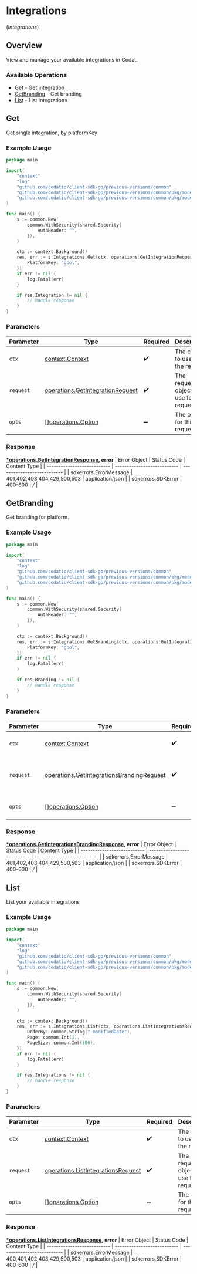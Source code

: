 # Integrations
(*Integrations*)

## Overview

View and manage your available integrations in Codat.

### Available Operations

* [Get](#get) - Get integration
* [GetBranding](#getbranding) - Get branding
* [List](#list) - List integrations

## Get

Get single integration, by platformKey

### Example Usage

```go
package main

import(
	"context"
	"log"
	"github.com/codatio/client-sdk-go/previous-versions/common"
	"github.com/codatio/client-sdk-go/previous-versions/common/pkg/models/shared"
	"github.com/codatio/client-sdk-go/previous-versions/common/pkg/models/operations"
)

func main() {
    s := common.New(
        common.WithSecurity(shared.Security{
            AuthHeader: "",
        }),
    )

    ctx := context.Background()
    res, err := s.Integrations.Get(ctx, operations.GetIntegrationRequest{
        PlatformKey: "gbol",
    })
    if err != nil {
        log.Fatal(err)
    }

    if res.Integration != nil {
        // handle response
    }
}
```

### Parameters

| Parameter                                                                                | Type                                                                                     | Required                                                                                 | Description                                                                              |
| ---------------------------------------------------------------------------------------- | ---------------------------------------------------------------------------------------- | ---------------------------------------------------------------------------------------- | ---------------------------------------------------------------------------------------- |
| `ctx`                                                                                    | [context.Context](https://pkg.go.dev/context#Context)                                    | :heavy_check_mark:                                                                       | The context to use for the request.                                                      |
| `request`                                                                                | [operations.GetIntegrationRequest](../../pkg/models/operations/getintegrationrequest.md) | :heavy_check_mark:                                                                       | The request object to use for the request.                                               |
| `opts`                                                                                   | [][operations.Option](../../pkg/models/operations/option.md)                             | :heavy_minus_sign:                                                                       | The options for this request.                                                            |


### Response

**[*operations.GetIntegrationResponse](../../pkg/models/operations/getintegrationresponse.md), error**
| Error Object                | Status Code                 | Content Type                |
| --------------------------- | --------------------------- | --------------------------- |
| sdkerrors.ErrorMessage      | 401,402,403,404,429,500,503 | application/json            |
| sdkerrors.SDKError          | 400-600                     | */*                         |

## GetBranding

Get branding for platform.

### Example Usage

```go
package main

import(
	"context"
	"log"
	"github.com/codatio/client-sdk-go/previous-versions/common"
	"github.com/codatio/client-sdk-go/previous-versions/common/pkg/models/shared"
	"github.com/codatio/client-sdk-go/previous-versions/common/pkg/models/operations"
)

func main() {
    s := common.New(
        common.WithSecurity(shared.Security{
            AuthHeader: "",
        }),
    )

    ctx := context.Background()
    res, err := s.Integrations.GetBranding(ctx, operations.GetIntegrationsBrandingRequest{
        PlatformKey: "gbol",
    })
    if err != nil {
        log.Fatal(err)
    }

    if res.Branding != nil {
        // handle response
    }
}
```

### Parameters

| Parameter                                                                                                  | Type                                                                                                       | Required                                                                                                   | Description                                                                                                |
| ---------------------------------------------------------------------------------------------------------- | ---------------------------------------------------------------------------------------------------------- | ---------------------------------------------------------------------------------------------------------- | ---------------------------------------------------------------------------------------------------------- |
| `ctx`                                                                                                      | [context.Context](https://pkg.go.dev/context#Context)                                                      | :heavy_check_mark:                                                                                         | The context to use for the request.                                                                        |
| `request`                                                                                                  | [operations.GetIntegrationsBrandingRequest](../../pkg/models/operations/getintegrationsbrandingrequest.md) | :heavy_check_mark:                                                                                         | The request object to use for the request.                                                                 |
| `opts`                                                                                                     | [][operations.Option](../../pkg/models/operations/option.md)                                               | :heavy_minus_sign:                                                                                         | The options for this request.                                                                              |


### Response

**[*operations.GetIntegrationsBrandingResponse](../../pkg/models/operations/getintegrationsbrandingresponse.md), error**
| Error Object                | Status Code                 | Content Type                |
| --------------------------- | --------------------------- | --------------------------- |
| sdkerrors.ErrorMessage      | 401,402,403,404,429,500,503 | application/json            |
| sdkerrors.SDKError          | 400-600                     | */*                         |

## List

List your available integrations

### Example Usage

```go
package main

import(
	"context"
	"log"
	"github.com/codatio/client-sdk-go/previous-versions/common"
	"github.com/codatio/client-sdk-go/previous-versions/common/pkg/models/shared"
	"github.com/codatio/client-sdk-go/previous-versions/common/pkg/models/operations"
)

func main() {
    s := common.New(
        common.WithSecurity(shared.Security{
            AuthHeader: "",
        }),
    )

    ctx := context.Background()
    res, err := s.Integrations.List(ctx, operations.ListIntegrationsRequest{
        OrderBy: common.String("-modifiedDate"),
        Page: common.Int(1),
        PageSize: common.Int(100),
    })
    if err != nil {
        log.Fatal(err)
    }

    if res.Integrations != nil {
        // handle response
    }
}
```

### Parameters

| Parameter                                                                                    | Type                                                                                         | Required                                                                                     | Description                                                                                  |
| -------------------------------------------------------------------------------------------- | -------------------------------------------------------------------------------------------- | -------------------------------------------------------------------------------------------- | -------------------------------------------------------------------------------------------- |
| `ctx`                                                                                        | [context.Context](https://pkg.go.dev/context#Context)                                        | :heavy_check_mark:                                                                           | The context to use for the request.                                                          |
| `request`                                                                                    | [operations.ListIntegrationsRequest](../../pkg/models/operations/listintegrationsrequest.md) | :heavy_check_mark:                                                                           | The request object to use for the request.                                                   |
| `opts`                                                                                       | [][operations.Option](../../pkg/models/operations/option.md)                                 | :heavy_minus_sign:                                                                           | The options for this request.                                                                |


### Response

**[*operations.ListIntegrationsResponse](../../pkg/models/operations/listintegrationsresponse.md), error**
| Error Object                | Status Code                 | Content Type                |
| --------------------------- | --------------------------- | --------------------------- |
| sdkerrors.ErrorMessage      | 400,401,402,403,429,500,503 | application/json            |
| sdkerrors.SDKError          | 400-600                     | */*                         |
